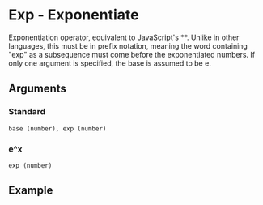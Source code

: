 # Exp - Exponentiate

Exponentiation operator, equivalent to JavaScript's **. Unlike in other languages, this must be in prefix notation, meaning the word containing "exp" as a subsequence must come before the exponentiated numbers. If only one argument is specified, the base is assumed to be e.

## Arguments

### Standard
```base (number), exp (number)```

### e^x
```exp (number)```

## Example
<editor :code='`
Exponentiate Example
by Milo Jacobs\n
was that exp 10 100..
pri that.
`' 
:code-wordier="`
Exponentiate Example
by Milo Jacobs\n
Was that an exponent of 10 to 100 okay?
My pride says an ordinal like that is fine.
`"
output-method='console'></editor>